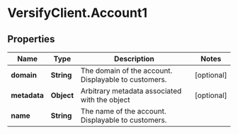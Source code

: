 # VersifyClient.Account1

## Properties

Name | Type | Description | Notes
------------ | ------------- | ------------- | -------------
**domain** | **String** | The domain of the account. Displayable to customers. | [optional] 
**metadata** | **Object** | Arbitrary metadata associated with the object | [optional] 
**name** | **String** | The name of the account. Displayable to customers. | 


